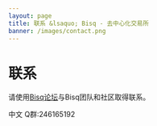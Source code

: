 ```yaml
---
layout: page
title: 联系 &lsaquo; Bisq - 去中心化交易所
banner: /images/contact.png
---
```

# 联系

请使用[Bisq论坛](https://forum.bitsquare.io/)与Bisq团队和社区取得联系。

中文
Q群:246165192
